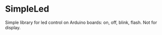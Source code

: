 # SimpleLed
Simple library for led control on Arduino boards: on, off, blink, flash. Not for display.
